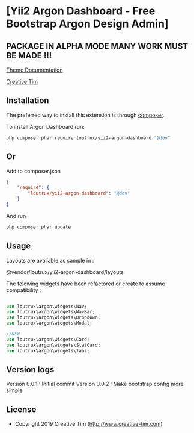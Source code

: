 # [Yii2 Argon Dashboard - Free Bootstrap Argon Design Admin]

## PACKAGE IN ALPHA MODE MANY WORK MUST BE MADE !!!


[Theme Documentation](https://demos.creative-tim.com/argon-dashboard/docs/getting-started/overview.html) 

[Creative Tim](https://www.creative-tim.com/product/argon-dashboard)

Installation
------------
The preferred way to install this extension is through [composer](http://getcomposer.org/download/).

To install Argon Dashboard run:

```sh
php composer.phar require loutrux/yii2-argon-dashboard "@dev"
```

## Or

Add to composer.json

```json
{
	"require": {
		"loutrux/yii2-argon-dashboard": "@dev"
	}
}
```

And run

```sh
php composer.phar update
```

Usage
-----

Layouts are available as sample in :

@vendor/loutrux/yii2-argon-dashboard/layouts


The folowing widgets have been refactored or create to assume compatibility :

```php

use loutrux\argon\widgets\Nav;
use loutrux\argon\widgets\NavBar;
use loutrux\argon\widgets\Dropdown;
use loutrux\argon\widgets\Modal;

//NEW
use loutrux\argon\widgets\Card;
use loutrux\argon\widgets\StatCard;
use loutrux\argon\widgets\Tabs;

```


Version logs
------------

Version 0.0.1 : Initial commit 
Version 0.0.2 : Make bootstrap config more simple


License
-------
- Copyright 2019 Creative Tim (http://www.creative-tim.com)
